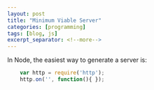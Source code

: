 ```yaml
---
layout: post
title: "Minimum Viable Server"
categories: [programming]
tags: [blog, js]
excerpt_separator: <!--more-->
---
```


In Node, the easiest way to generate a server is:

```javascript
    var http = require('http');
    http.on('', function(){ });
```

<!--more-->